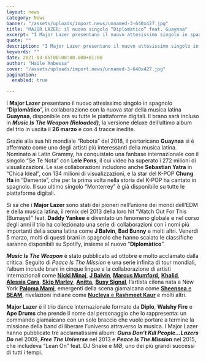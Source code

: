 ```yaml
---
layout: news
category: News
banner: "/assets/uploads/import.news/unnamed-3-640x427.jpg"
title: "MAJOR LAZER: il nuovo singolo “Diplomàtico” feat. Guaynaa"
excerpt: "I Major Lazer presentano il nuovo attesissimo singolo in spagnolo “Diplomàtico”, in collaborazione con la nuova star della musica latina Guaynaa, disponibile ora su tutte le piattaforme digitali. Il brano sarà incluso in Music Is The Weapon (Reloaded), la versione deluxe dell’ultimo album del trio in uscita il 26 marzo e con 4 tracce inedite. Grazie alla sua hit mondiale “Rebota” [&hellip"
quote: ""
description: "I Major Lazer presentano il nuovo attesissimo singolo in spagnolo “Diplomàtico”, in collaborazione con la nuova star della musica latina Guaynaa, disponibile ora su tutte le piattaforme digitali. Il brano sarà incluso in Music Is The Weapon (Reloaded), la versione deluxe dell’ultimo album del trio in uscita il 26 marzo e con 4 tracce inedite. Grazie alla sua hit mondiale “Rebota” [&hellip"
keywords: ""
date: 2021-03-05T00:00:00.000+01:00
author: "Haile Anbessa"
cover: "/assets/uploads/import.news/unnamed-3-640x427.jpg"
pagination:
  enabled: true

---
```


I **Major Lazer** presentano il nuovo attesissimo singolo in spagnolo “**Diplomàtico**”, in collaborazione con la nuova star della musica latina **Guaynaa**, disponibile ora su tutte le piattaforme digitali. Il brano sarà incluso in **_Music Is The Weapon (Reloaded)_**, la versione deluxe dell’ultimo album del trio in uscita il **26 marzo** e con 4 tracce inedite.

Grazie alla sua hit mondiale “Rebota” del 2018, il portoricano **Guaynaa** si è affermato come uno degli artisti più interessanti della musica latina. Nominato ai Latin Grammy, ha conquistato una fanbase internazionale con il singolo “Se Te Nota” con **Lele Pons**, il cui video ha superato i 272 milioni di visualizzazioni. Le sue collaborazioni includono anche **Sebastian Yatra** in “Chica Ideal”, con 134 milioni di visualizzazioni, e la star del K-POP **Chung Ha** in “Demente”, che per la prima volta nella storia del K-POP ha cantato in spagnolo. Il suo ultimo singolo “Monterrey” è già disponibile su tutte le piattaforme digitali.

Si sa che i **Major Lazer** sono stati dei pioneri nell’unione dei mondi dell’EDM e della musica latina, il remix del 2013 della loro hit “Watch Out For This (Bumaye)” feat. **Daddy Yankee** è diventato un fenomeno globale e nel corso degli anni il trio ha collezionato una serie di collaborazioni con i nomi più importanti della scena latina come **J Balvin**, **Bad Bunny** e molti altri. Venerdì 5 marzo, molti di questi brani in spagnolo che hanno scalato le classifiche saranno disponibili su Spotify, insieme al nuovo “**Diplomàtico**”.

**_Music Is The Weapon_** è stato pubblicato ad ottobre e molto acclamato dalla critica. Seguito di _Peace Is The Mission_ e una serie infinita di tour mondiali, l’album include brani in cinque lingue e la collaborazione di artisti internazionali come [**Nicki Minaj**](https://spin-go.us12.list-manage.com/track/click?u=e10cae39c04a55bc64e5807b8&id=b7e6d4e787&e=da114b6d28), [**J Balvin**](https://spin-go.us12.list-manage.com/track/click?u=e10cae39c04a55bc64e5807b8&id=385db5d05b&e=da114b6d28), [**Marcus Mumford**](https://spin-go.us12.list-manage.com/track/click?u=e10cae39c04a55bc64e5807b8&id=158f0617f2&e=da114b6d28)**,** [**Khalid**](https://spin-go.us12.list-manage.com/track/click?u=e10cae39c04a55bc64e5807b8&id=9218b28eb4&e=da114b6d28), [**Alessia Cara**](https://spin-go.us12.list-manage.com/track/click?u=e10cae39c04a55bc64e5807b8&id=895c975b88&e=da114b6d28), [**Skip Marley**](https://spin-go.us12.list-manage.com/track/click?u=e10cae39c04a55bc64e5807b8&id=fca3149e2c&e=da114b6d28), [**Anitta**](https://spin-go.us12.list-manage.com/track/click?u=e10cae39c04a55bc64e5807b8&id=168e6c6aa5&e=da114b6d28)**,** [**Busy Signal**](https://spin-go.us12.list-manage.com/track/click?u=e10cae39c04a55bc64e5807b8&id=fe5d2b9f97&e=da114b6d28), l’artista cilena nata a New York [**Paloma Mami**](https://spin-go.us12.list-manage.com/track/click?u=e10cae39c04a55bc64e5807b8&id=a930f094ac&e=da114b6d28), emergenti della scena giamaicana come [**Sheensea**](https://spin-go.us12.list-manage.com/track/click?u=e10cae39c04a55bc64e5807b8&id=8b9d26fc7d&e=da114b6d28)[ e ](https://spin-go.us12.list-manage.com/track/click?u=e10cae39c04a55bc64e5807b8&id=285f8f811c&e=da114b6d28)[**BEAM**](https://spin-go.us12.list-manage.com/track/click?u=e10cae39c04a55bc64e5807b8&id=8691e48980&e=da114b6d28), rivelazioni indiane come [**Nucleya**](https://spin-go.us12.list-manage.com/track/click?u=e10cae39c04a55bc64e5807b8&id=d56eb2297d&e=da114b6d28)[ e ](https://spin-go.us12.list-manage.com/track/click?u=e10cae39c04a55bc64e5807b8&id=fb589bcd5a&e=da114b6d28)[**Rashmeet Kaur**](https://spin-go.us12.list-manage.com/track/click?u=e10cae39c04a55bc64e5807b8&id=84311545b2&e=da114b6d28) e molti altri.

**Major Lazer** è il trio dance internazionale formato da **Diplo**, **Walshy Fire** e **Ape Drums** che prende il nome dal personaggio che lo rappresenta: un commando giamaicano con un solo braccio che vuole portare a termine la missione della band di liberare l’universo attraverso la musica. I Major Lazer hanno pubblicato tre acclamatissimi album: **_Guns Don’t Kill People…Lazers Do_** nel 2009, **_Free The Universe_** nel 2013 e **_Peace Is The Mission_** nel 2015, che includeva “Lean On” feat. DJ Snake e MØ, uno dei più grandi successi di tutti i tempi.